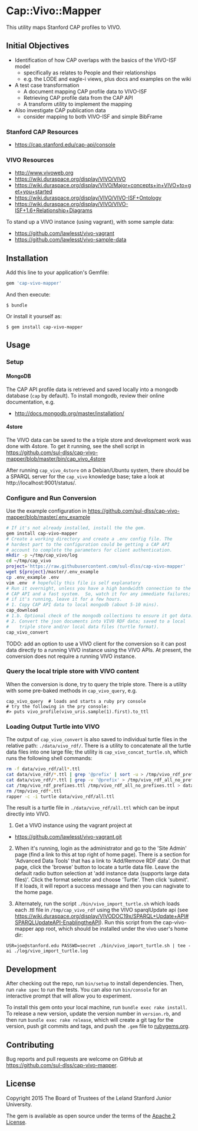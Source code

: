 # Cap::Vivo::Mapper

This utility maps Stanford CAP profiles to VIVO.

## Initial Objectives

* Identification of how CAP overlaps with the basics of the VIVO-ISF model
  * specifically as relates to People and their relationships
  * e.g. the LODE and eagle-i views, plus docs and examples on the wiki
* A test case transformation
  * A document mapping CAP profile data to VIVO-ISF
  * Retrieving CAP profile data from the CAP API
  * A transform utility to implement the mapping
* Also investigate CAP publication data
  * consider mapping to both VIVO-ISF and simple BibFrame

### Stanford CAP Resources

- https://cap.stanford.edu/cap-api/console

### VIVO Resources

- http://www.vivoweb.org
- https://wiki.duraspace.org/display/VIVO/VIVO
- https://wiki.duraspace.org/display/VIVO/Major+concepts+in+VIVO+to+get+you+started
- https://wiki.duraspace.org/display/VIVO/VIVO-ISF+Ontology
- https://wiki.duraspace.org/display/VIVO/VIVO-ISF+1.6+Relationship+Diagrams

To stand up a VIVO instance (using vagrant), with some sample data:
- https://github.com/lawlesst/vivo-vagrant
- https://github.com/lawlesst/vivo-sample-data

## Installation

Add this line to your application's Gemfile:

```ruby
gem 'cap-vivo-mapper'
```

And then execute:

    $ bundle

Or install it yourself as:

    $ gem install cap-vivo-mapper

## Usage

### Setup

#### MongoDB

The CAP API profile data is retrieved and saved locally into a mongodb database (`cap` by default).  To install mongodb, review their online documentation, e.g.
- http://docs.mongodb.org/master/installation/

#### 4store

The VIVO data can be saved to the a triple store and development work was done with 4store.  To get it running, see the shell script in
https://github.com/sul-dlss/cap-vivo-mapper/blob/master/bin/cap_vivo_4store

After running `cap_vivo_4store` on a Debian/Ubuntu system, there should be a SPARQL server for the `cap_vivo` knowledge base; take a look at
http://localhost:9001/status/.

### Configure and Run Conversion

Use the example configuration in
https://github.com/sul-dlss/cap-vivo-mapper/blob/master/.env_example

```sh
# If it's not already installed, install the the gem.
gem install cap-vivo-mapper
# Create a working directory and create a .env config file. The
# hardest part to the configuration could be getting a CAP API
# account to complete the parameters for client authentication.
mkdir -p ~/tmp/cap_vivo/log
cd ~/tmp/cap_vivo
project='https://raw.githubusercontent.com/sul-dlss/cap-vivo-mapper'
wget ${project}/master/.env_example
cp .env_example .env
vim .env  # hopefully this file is self explanatory
# Run it overnight, unless you have a high bandwidth connection to the
# CAP API and a fast system.  So, watch it for any immediate failures;
# if it's running, leave it for a few hours.
# 1. Copy CAP API data to local mongodb (about 5-10 mins).
cap_download
# 1.b. Optional check of the mongodb collections to ensure it got data.
# 2. Convert the json documents into VIVO RDF data; saved to a local
#    triple store and/or local data files (turtle format).
cap_vivo_convert
```

TODO: add an option to use a VIVO client for the conversion so it can post data directly to a running VIVO instance using the VIVO APIs.  At present, the conversion does not require a running VIVO instance.

### Query the local triple store with VIVO content

When the conversion is done, try to query the triple store.  There is a utility with some pre-baked methods in `cap_vivo_query`, e.g.

```
cap_vivo_query  # loads and starts a ruby pry console
# try the following in the pry console:
#> puts vivo_profile(vivo_uris.sample(1).first).to_ttl 
```


### Loading Output Turtle into VIVO

The output of `cap_vivo_convert` is also saved to individual turtle files in the relative path: `./data/vivo_rdf/`.  There is a utility to concatenate all the turtle data files into one large file; the utility is `cap_vivo_concat_turtle.sh`, which runs the following shell commands:

```sh
rm -f data/vivo_rdf/all*.ttl
cat data/vivo_rdf/*.ttl | grep '@prefix' | sort -u > /tmp/vivo_rdf_prefixes.ttl
cat data/vivo_rdf/*.ttl | grep -v '@prefix' > /tmp/vivo_rdf_all_no_prefixes.ttl
cat /tmp/vivo_rdf_prefixes.ttl /tmp/vivo_rdf_all_no_prefixes.ttl > data/vivo_rdf/all.ttl
rm /tmp/vivo_rdf*.ttl
rapper -c -i turtle data/vivo_rdf/all.ttl
```

The result is a turtle file in `./data/vivo_rdf/all.ttl` which can be input directly into VIVO.

1. Get a VIVO instance using the vagrant project at
  - https://github.com/lawlesst/vivo-vagrant.git
2. When it's running, login as the administrator and go to the 'Site Admin' page (find a link to this at top right of home page).  There is a section for 'Advanced Data Tools' that has a link to 'Add/Remove RDF data'.  On that page, click the 'browse' button to locate a turtle data file.  Leave the default radio button selection at 'add instance data (supports large data files)'.  Click the format selector and choose 'Turtle'.  Then click 'submit'.  If it loads, it will report a success message and then you can nagivate to the home page.

3. Alternately, run the script `./bin/vivo_import_turtle.sh` which loads each .ttl file in `/tmp/cap_vivo_rdf` using the VIVO sparqlUpdate api (see https://wiki.duraspace.org/display/VIVODOC19x/SPARQL+Update+API#SPARQLUpdateAPI-EnablingtheAPI). Run this script from the cap-vivo-mapper app root, which should be installed under the vivo user's home dir:

`USR=joe@stanford.edu PASSWD=secret ./bin/vivo_import_turtle.sh | tee -ai ./log/vivo_import_turtle.log`

## Development

After checking out the repo, run `bin/setup` to install dependencies. Then, run `rake spec` to run the tests. You can also run `bin/console` for an interactive prompt that will allow you to experiment.

To install this gem onto your local machine, run `bundle exec rake install`. To release a new version, update the version number in `version.rb`, and then run `bundle exec rake release`, which will create a git tag for the version, push git commits and tags, and push the `.gem` file to [rubygems.org](https://rubygems.org).

## Contributing

Bug reports and pull requests are welcome on GitHub at
https://github.com/sul-dlss/cap-vivo-mapper.

## License

Copyright 2015 The Board of Trustees of the Leland Stanford Junior University.

The gem is available as open source under the terms of the [Apache 2 License](http://www.apache.org/licenses/LICENSE-2.0).

